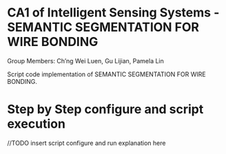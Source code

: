 # CA1 of Intelligent Sensing Systems - SEMANTIC SEGMENTATION FOR WIRE BONDING

Group Members: Ch’ng Wei Luen, Gu Lijian, Pamela Lin

Script code implementation of SEMANTIC SEGMENTATION FOR WIRE BONDING.

# Step by Step configure and script execution
//TODO insert script configure and run explanation here


